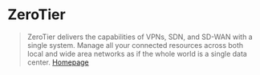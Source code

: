 # ZeroTier

> ZeroTier delivers the capabilities of VPNs, SDN, and SD-WAN with a single system. Manage all your connected resources across both local and wide area networks as if the whole world is a single data center. [Homepage](https://www.zerotier.com/)
